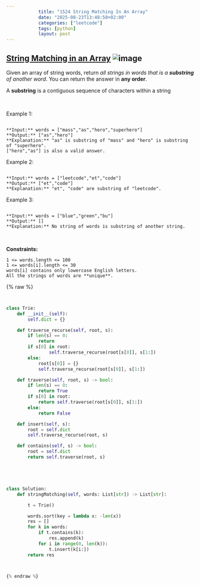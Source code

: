 ```yaml
---
            title: "1524 String Matching In An Array"
            date: "2025-08-23T13:48:50+02:00"
            categories: ["leetcode"]
            tags: [python]
            layout: post
---
```

            
## [String Matching in an Array](https://leetcode.com/problems/string-matching-in-an-array) ![image](https://img.shields.io/badge/Difficulty-Easy-brightgreen)

Given an array of string words, return *all strings in *words* that is a **substring** of another word*. You can return the answer in **any order**.

A **substring** is a contiguous sequence of characters within a string

 

Example 1:

```

**Input:** words = ["mass","as","hero","superhero"]
**Output:** ["as","hero"]
**Explanation:** "as" is substring of "mass" and "hero" is substring of "superhero".
["hero","as"] is also a valid answer.

```

Example 2:

```

**Input:** words = ["leetcode","et","code"]
**Output:** ["et","code"]
**Explanation:** "et", "code" are substring of "leetcode".

```

Example 3:

```

**Input:** words = ["blue","green","bu"]
**Output:** []
**Explanation:** No string of words is substring of another string.

```

 

**Constraints:**

	1 <= words.length <= 100
	1 <= words[i].length <= 30
	words[i] contains only lowercase English letters.
	All the strings of words are **unique**.

{% raw %}


```python


class Trie:
    def __init__(self):
        self.dict = {}

    def traverse_recurse(self, root, s):
        if len(s) == 0:
            return
        if s[0] in root:
                self.traverse_recurse(root[s[0]], s[1:])
        else:
            root[s[0]] = {}
            self.traverse_recurse(root[s[0]], s[1:])

    def traverse(self, root, s) -> bool:
        if len(s) == 0:
            return True
        if s[0] in root:
            return self.traverse(root[s[0]], s[1:])
        else:
            return False

    def insert(self, s):
        root = self.dict
        self.traverse_recurse(root, s)

    def contains(self, s) -> bool:
        root = self.dict
        return self.traverse(root, s)





class Solution:
    def stringMatching(self, words: List[str]) -> List[str]:

        t = Trie()

        words.sort(key = lambda x: -len(x))
        res = []
        for k in words:
            if t.contains(k):
                res.append(k)
            for i in range(0, len(k)):
                t.insert(k[i:])
        return res
        


{% endraw %}
```
